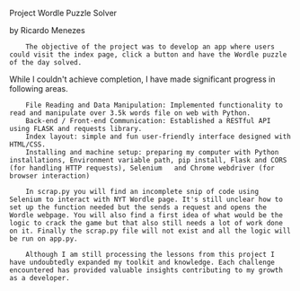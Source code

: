Project Wordle Puzzle Solver

by Ricardo Menezes


        The objective of the project was to develop an app where users could visit the index page, click a button and have the Wordle puzzle of the day solved. 
 While I couldn't achieve completion, I have made significant progress in following areas. 

        File Reading and Data Manipulation: Implemented functionality to read and manipulate over 3.5k words file on web with Python.
        Back-end / Front-end Communication: Established a RESTful API using FLASK and requests library.
        Index layout: simple and fun user-friendly interface designed with HTML/CSS.
        Installing and machine setup: preparing my computer with Python installations, Environment variable path, pip install, Flask and CORS (for handling HTTP requests), Selenium   and Chrome webdriver (for browser interaction)

        In scrap.py you will find an incomplete snip of code using Selenium to interact with NYT Wordle page. It's still unclear how to set up the function needed but the sends a request and opens the Wordle webpage. You will also find a first idea of what would be the logic to crack the game but that also still needs a lot of work done on it. Finally the scrap.py file will not exist and all the logic will be run on app.py.

        Although I am still processing the lessons from this project I have undoubtedly expanded my toolkit and knowledge. Each challenge encountered has provided valuable insights contributing to my growth as a developer. 

